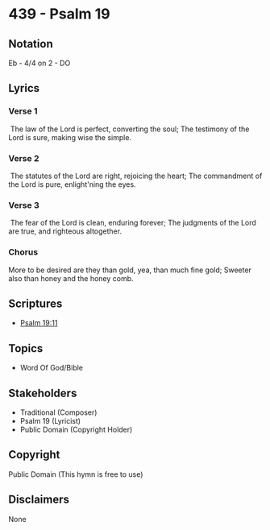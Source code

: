 # 439 - Psalm 19

## Notation

Eb - 4/4 on 2 - DO

## Lyrics

### Verse 1

 The law of the Lord is perfect, converting the soul; The testimony of the Lord is sure, making wise the simple.

### Verse 2

 The statutes of the Lord are right, rejoicing the heart; The commandment of the Lord is pure, enlight'ning the eyes.

### Verse 3

 The fear of the Lord is clean, enduring forever; The judgments of the Lord are true, and righteous altogether. 

### Chorus

More to be desired are they than gold, yea, than much fine gold; Sweeter also than honey and the honey comb.


## Scriptures

- [Psalm 19:11](https://www.biblegateway.com/passage/?search=Psalm%2019%3A11)

## Topics

- Word Of God/Bible

## Stakeholders

- Traditional (Composer)
- Psalm 19 (Lyricist)
- Public Domain (Copyright Holder)

## Copyright

Public Domain
(This hymn is free to use)

## Disclaimers

None


